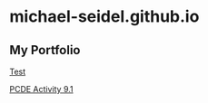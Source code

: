# michael-seidel.github.io

## My Portfolio

<a href="https://theregister.com"> Test </a>


<a href="https://github.com/michael-seidel/PCDE-Activity-9.1"> PCDE Activity 9.1 </a>
